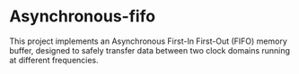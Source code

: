 # Asynchronous-fifo
This project implements an Asynchronous First-In First-Out (FIFO) memory buffer, designed to safely transfer data between two clock domains running at different frequencies.
